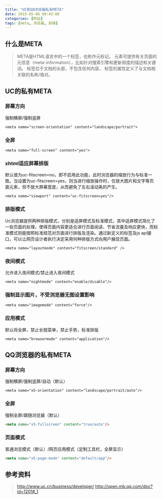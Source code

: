```yaml
---
title: "UC和QQ浏览器私有META"
date: 2015-05-06 00:43:08
categories: [网站]
tags: [meta, 浏览器, 前端]
---
```

## 什么是META
> META是HTML语言中的一个标签，也称作元标记。<META> 元素可提供有关页面的元信息（meta-information），比如针对搜索引擎和更新频度的描述和关键词。<meta> 标签位于文档的头部，不包含任何内容，<meta> 标签的属性定义了与文档相关联的名称/值对。
<!--more-->
## UC的私有META

### 屏幕方向

强制横屏/强制竖屏
```
<meta name="screen-orientation" content="landscape/portrait">
```

### 全屏
```
<meta name="full-screen" content="yes">
```

### xhtml适应屏幕排版

默认值为uc-fitscreen=no，即不启用此功能，此时浏览器的缩放行为与标准一致。当设置为uc-fitscreen=yes，则当进行缩放操作时，仅放大图片和文字等页面元素，但不放大屏幕宽度，从而避免了左右滚动条的产生。

```
<meta name="viewport" content="uc-fitscreen=yes"/>

```

### 排版模式
Uc浏览器提供两种排版模式，分别是适屏模式及标准模式，其中适屏模式简化了一些页面的处理，使得页面内容更适合进行页面阅读、节省流量及响应更快，而标准模式则能按照标准规范对页面进行排版及渲染。通过新定义的标签及js api接口，可以让网页设计者执行决定采用何种排版方式向用户展现页面。
```
<meta name="layoutmode" content="fitscreen/standard" />
```

### 夜间模式

允许进入夜间模式/禁止进入夜间模式
```
<meta name="nightmode" content="enable/disable"/>
```

### 强制显示图片，不受浏览器无图设置影响
```
<meta name="imagemode" content="force"/>
```

### 应用模式
默认将全屏，禁止长按菜单，禁止手势，标准排版
```
<meta name="browsermode" content="application"/>
```


## QQ浏览器的私有META

### 屏幕方向

强制横屏/强制竖屏/自动（默认）
```
<meta name="x5-orientation" content="landscape/portrait/auto"/>

```

### 全屏

强制全屏/跟随浏览器（默认）
```html 
<meta name="x5-fullscreen" content="true/auto"/>
```

### 页面模式
普通浏览模式（默认）/网页应用模式（定制工具栏，全屏显示）
```html
<meta name="x5-page-mode" content="default/app"/>
```

## 参考资料
> http://www.uc.cn/business/developer/
> http://open.mb.qq.com/doc?id=1201#_1




